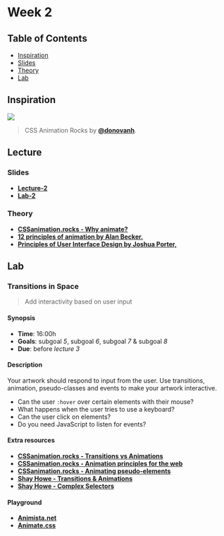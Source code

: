 # Week 2

## Table of Contents

*   [Inspiration](#inspiration)
*   [Slides](#slides)
*   [Theory](#theory)
*   [Lab](#assignments)

## Inspiration

[![][inspiration-cover]][inspiration-link]

> CSS Animation Rocks by [**@donovanh**][inspiration-author].

## Lecture

### Slides
*  [**Lecture-2**][slides-lecture]
*  [**Lab-2**][slides-lab]


### Theory
* [**CSSanimation.rocks - Why animate?**][theory-animate]
* [**12 principles of animation by Alan Becker.**](https://www.youtube.com/watch?v=haa7n3UGyDc&list=PL-bOh8btec4CXd2ya1NmSKpi92U_l6ZJd)
* [**Principles of User Interface Design by Joshua Porter,**](http://bokardo.com/principles-of-user-interface-design/)

## Lab

### Transitions in Space

> Add interactivity based on user input

#### Synopsis

*   **Time**: 16:00h
*   **Goals**: subgoal _5_, subgoal _6_, subgoal _7_ & subgoal _8_
*   **Due**: before _lecture 3_

#### Description
Your artwork should respond to input from the user. Use transitions, animation, pseudo-classes and events to make your artwork interactive.
* Can the user `:hover` over certain elements with their mouse?
* What happens when the user tries to use a keyboard?
* Can the user click on elements?
* Do you need JavaScript to listen for events?

#### Extra resources
* [**CSSanimation.rocks - Transitions vs Animations**][theory-transition]
* [**CSSanimation.rocks - Animation principles for the web**][theory-principles]
* [**CSSanimation.rocks - Animating pseudo-elements**][theory-pseudo]
* [**Shay Howe - Transitions & Animations**][theory-animations]
* [**Shay Howe - Complex Selectors**][theory-selectors]

#### Playground
* [**Animista.net**](http://animista.net/)
* [**Animate.css**](https://daneden.github.io/animate.css/)


[inspiration-cover]: /assets/inspiration-rocks.png
[inspiration-link]: https://cssanimation.rocks/
[inspiration-author]: https://twitter.com/donovanh
[theory-animate]: https://cssanimation.rocks/why-animate/
[theory-transition]: https://cssanimation.rocks/transition-vs-animation/
[theory-animations]: https://learn.shayhowe.com/advanced-html-css/transitions-animations/
[theory-selectors]: https://learn.shayhowe.com/advanced-html-css/complex-selectors/
[theory-principles]: https://cssanimation.rocks/principles/
[theory-pseudo]: https://cssanimation.rocks/pseudo-elements/
[slides-lecture]: https://docs.google.com/presentation/d/1omOAhcSYu-6LnS0EuP3soIYzFFxXc-hVRplX3fa201M/edit?usp=sharing
[slides-lab]: https://docs.google.com/presentation/d/1ZYWYm6ewuIkG3vOXTHor1vKPKZoYGlGydCnYd3dmUfE/edit?usp=sharing
